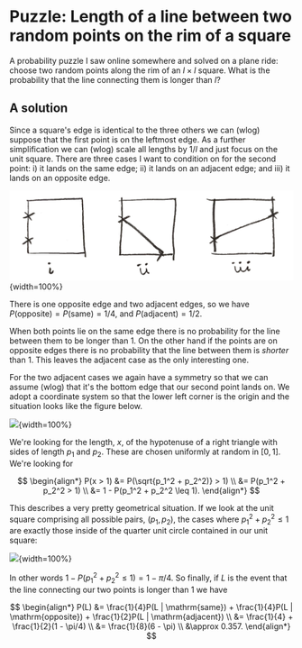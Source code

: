 # Puzzle: Length of a line between two random points on the rim of a square

A probability puzzle I saw online somewhere and solved on a plane ride: choose
two random points along the rim of an $l\times l$ square. What is the probability
that the line connecting them is longer than $l$?

## A solution
Since a square's edge is identical to the three others we can (wlog) suppose
that the first point is on the leftmost edge. As a further simplification we
can (wlog) scale all lengths by $1/l$ and just focus on the unit square. There
are three cases I want to condition on for the second point: i) it lands on the
same edge; ii) it lands on an adjacent edge; and iii) it lands on an opposite
edge.

![](img/20231214_boxes.png){width=100%}

There is one opposite edge and two adjacent edges, so we have
$P(\mathrm{opposite}) = P(\mathrm{same}) = 1/4,$ and 
$P(\mathrm{adjacent}) = 1/2.$ 

When both points lie on the same edge there is no probability for the line
between them to be longer than $1$. On the other hand if the points are on
opposite edges there is no probability that the line between them is _shorter_
than $1$. This leaves the adjacent case as the only interesting one.

For the two adjacent cases we again have a symmetry so that we can assume
(wlog) that it's the bottom edge that our second point lands on. We adopt a
coordinate system so that the lower left corner is the origin and the situation
looks like the figure below.

![](img/20231214_triangle.png){width=100%}

We're looking for the length, $x$, of the hypotenuse of a right triangle with
sides of length $p_1$ and $p_2$. These are chosen uniformly at random in
$[0,1]$. We're looking for 

$$
\begin{align*}
    P(x > 1) &= P(\sqrt{p_1^2 + p_2^2)} > 1) \\
             &= P(p_1^2 + p_2^2 > 1) \\
             &= 1 - P(p_1^2 + p_2^2 \leq 1).
\end{align*}
$$

This describes a very pretty geometrical situation. If we look at the unit
square comprising all possible pairs, $(p_1, p_2)$, the cases where 
$p_1^2 + p_2^2 \leq 1$ 
are exactly those inside of the quarter unit circle contained in
our unit square:

![](img/20231214_circlesquare.png){width=100%}

In other words $1 - P(p_1^2 + p_2^2 \leq 1) = 1 - \pi/4.$ So finally, if $L$ is
the event that the line connecting our two points is longer than 1 we have

$$
\begin{align*}
P(L)    &= \frac{1}{4}P(L | \mathrm{same})
    + \frac{1}{4}P(L | \mathrm{opposite})
    + \frac{1}{2}P(L | \mathrm{adjacent}) \\
        &= \frac{1}{4} + \frac{1}{2}(1 - \pi/4) \\
        &= \frac{1}{8}(6 - \pi) \\
        &\approx 0.357.
\end{align*}
$$
